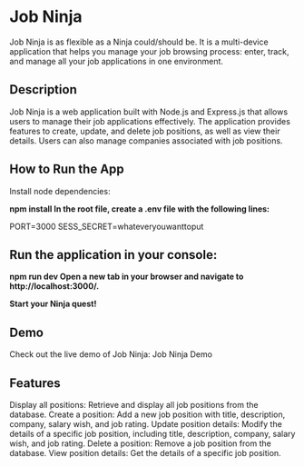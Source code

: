 # Job Ninja
Job Ninja is as flexible as a Ninja could/should be. It is a multi-device application that helps you manage your job browsing process: enter, track, and manage all your job applications in one environment.

## Description
Job Ninja is a web application built with Node.js and Express.js that allows users to manage their job applications effectively. The application provides features to create, update, and delete job positions, as well as view their details. Users can also manage companies associated with job positions.

## How to Run the App
Install node dependencies:


**npm install
In the root file, create a .env file with the following lines:**

PORT=3000
SESS_SECRET=whateveryouwanttoput

## Run the application in your console:

**npm run dev
Open a new tab in your browser and navigate to http://localhost:3000/.**

**Start your Ninja quest!**

## Demo
Check out the live demo of Job Ninja: Job Ninja Demo

## Features
Display all positions: Retrieve and display all job positions from the database.
Create a position: Add a new job position with title, description, company, salary wish, and job rating.
Update position details: Modify the details of a specific job position, including title, description, company, salary wish, and job rating.
Delete a position: Remove a job position from the database.
View position details: Get the details of a specific job position.

